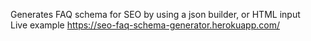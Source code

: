 Generates FAQ schema for SEO by using a json builder, or HTML input \
Live example https://seo-faq-schema-generator.herokuapp.com/
